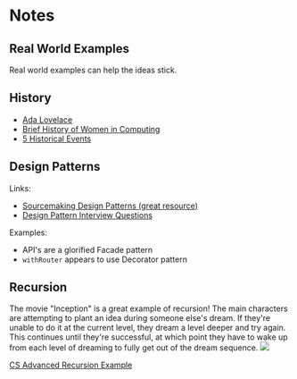 # Notes

## Real World Examples

Real world examples can help the ideas stick.

## History

- [Ada Lovelace](https://mentalfloss.com/article/53131/ada-lovelace-first-computer-programmer)
- [Brief History of Women in Computing](https://hackernoon.com/a-brief-history-of-women-in-computing-e7253ac24306)
- [5 Historical Events](https://www.bestchoiceschools.com/lists/5-historical-events-in-the-evolution-of-the-field-of-computer-science/)

## Design Patterns

Links:

- [Sourcemaking Design Patterns (great resource)](https://sourcemaking.com/design_patterns)
- [Design Pattern Interview Questions](https://dev.to/aershov24/9-unusual-design-patterns-interview-question-with-answers-3gjl)

Examples:

- API's are a glorified Facade pattern
- `withRouter` appears to use Decorator pattern

## Recursion

The movie "Inception" is a great example of recursion! The main characters are attempting to plant an idea during someone else's dream. If they're unable to do it at the current level, they dream a level deeper and try again. This continues until they're successful, at which point they have to wake up from each level of dreaming to fully get out of the dream sequence.
![](https://media.git.generalassemb.ly/user/16320/files/34a7ee80-35f2-11ea-99c5-4c92a25ec987)

[CS Advanced Recursion Example](https://git.generalassemb.ly/ga-wdi-boston/cs-advanced/blob/master/topics/recursion.js)

